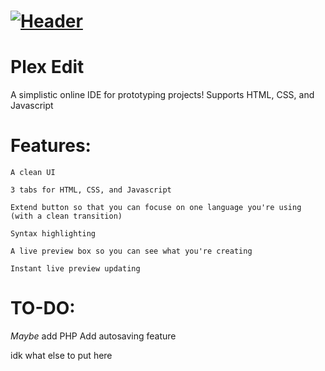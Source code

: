 # [![Header](https://i.ibb.co/hYxbVpg/logo192.png)](http://plex-edit.herokuapp.com/)

# Plex Edit


A simplistic online IDE for prototyping projects! Supports HTML, CSS, and Javascript


# Features:
`A clean UI`


`3 tabs for HTML, CSS, and Javascript`


`Extend button so that you can focuse on one language you're using (with a clean transition)`


`Syntax highlighting`


`A live preview box so you can see what you're creating`


`Instant live preview updating`


# TO-DO:
*Maybe* add PHP
Add autosaving feature


idk what else to put here

